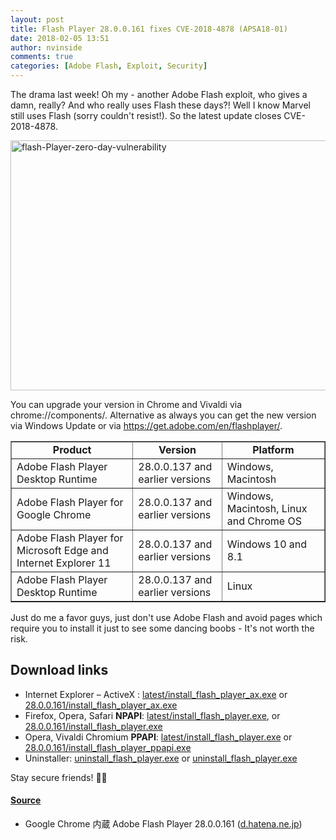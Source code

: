 ```yaml
---
layout: post
title: Flash Player 28.0.0.161 fixes CVE-2018-4878 (APSA18-01)
date: 2018-02-05 13:51
author: nvinside
comments: true
categories: [Adobe Flash, Exploit, Security]
---
```

The drama last week! Oh my - another Adobe Flash exploit, who gives a damn, really? And who really uses Flash these days?! Well I know Marvel still uses Flash (sorry couldn't resist!). So the latest update closes CVE-2018-4878.

<img class="alignnone size-full wp-image-2612" src="https://chefkochblog.files.wordpress.com/2018/02/flash-player-zero-day-vulnerability.jpg" alt="flash-Player-zero-day-vulnerability" width="728" height="400" />

<!--more-->

You can upgrade your version in Chrome and Vivaldi via chrome://components/. Alternative as always you can get the new version via Windows Update or via <a href="https://get.adobe.com/en/flashplayer/">https://get.adobe.com/en/flashplayer/</a>.

<table border="1" width="100%" cellspacing="0" cellpadding="1">
<tbody>
<tr>
<td style="text-align:center;"><strong>Product</strong></td>
<td style="text-align:center;"><strong>Version</strong></td>
<td style="text-align:center;"><strong>Platform</strong></td>
</tr>
<tr>
<td>Adobe Flash Player Desktop Runtime</td>
<td>28.0.0.137 and earlier versions</td>
<td>Windows, Macintosh</td>
</tr>
<tr>
<td>Adobe Flash Player for Google Chrome</td>
<td>28.0.0.137 and earlier versions</td>
<td>Windows, Macintosh, Linux and Chrome OS</td>
</tr>
<tr>
<td>Adobe Flash Player for Microsoft Edge and Internet Explorer 11</td>
<td>28.0.0.137 and earlier versions</td>
<td>Windows 10 and 8.1</td>
</tr>
<tr>
<td>Adobe Flash Player Desktop Runtime</td>
<td>28.0.0.137 and earlier versions</td>
<td>Linux</td>
</tr>
</tbody>
</table>

Just do me a favor guys, just don't use Adobe Flash and avoid pages which require you to install it just to see some dancing boobs - It's not worth the risk.

<h2>Download links</h2>

<ul>
    <li>Internet Explorer – ActiveX : <a href="http://fpdownload.macromedia.com/pub/flashplayer/latest/help/install_flash_player_ax.exe" target="_blank" rel="noopener">latest/install_flash_player_ax.exe</a> or  <a href="http://fpdownload.adobe.com/get/flashplayer/pdc/28.0.0.161/install_flash_player_ax.exe" target="_blank" rel="noopener">28.0.0.161/install_flash_player_ax.exe</a></li>
    <li>Firefox, Opera, Safari <strong>NPAPI</strong>: <a href="http://fpdownload.macromedia.com/pub/flashplayer/latest/help/install_flash_player.exe" target="_blank" rel="noopener">latest/install_flash_player.exe</a>, or <a href="http://fpdownload.adobe.com/get/flashplayer/pdc/28.0.0.161/install_flash_player.exe" target="_blank" rel="noopener">28.0.0.161/install_flash_player.exe</a></li>
    <li>Opera, Vivaldi Chromium <strong>PPAPI</strong>: <a href="http://fpdownload.macromedia.com/pub/flashplayer/latest/help/install_flash_player_ppapi.exe" target="_blank" rel="noopener">latest/install_flash_player.exe</a> or  <a href="http://fpdownload.adobe.com/get/flashplayer/pdc/28.0.0.161/install_flash_player_ppapi.exe" target="_blank" rel="noopener">28.0.0.161/install_flash_player_ppapi.exe</a></li>
    <li>Uninstaller: <a href="https://fpdownload.macromedia.com/get/flashplayer/current/support/uninstall_flash_player.exe" target="_blank" rel="noopener">uninstall_flash_player.exe</a> or <a href="https://download.macromedia.com/get/flashplayer/current/support/uninstall_flash_player.exe" target="_blank" rel="noopener">uninstall_flash_player.exe</a></li>
</ul>

Stay secure friends! 🕵️‍♂️

<h4><span style="text-decoration:underline;">Source</span></h4>

<ul>
    <li>Google Chrome 内蔵 Adobe Flash Player 28.0.0.161 (<a href="http://d.hatena.ne.jp/noushibou/20180204/1517697766" target="_blank" rel="noopener">d.hatena.ne.jp</a>)</li>
</ul>
